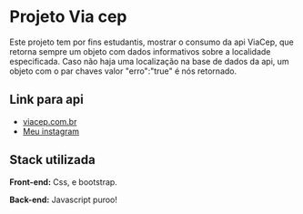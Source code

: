 
# Projeto Via cep

Este projeto tem por fins estudantis, mostrar o consumo da api ViaCep, que retorna sempre um objeto com dados informativos sobre a localidade especificada. Caso não haja uma localização na base de dados da api, um objeto com o par chaves valor "erro":"true" é nós retornado.



## Link para api

 - [viacep.com.br](https://viacep.com.br/)
 - [Meu instagram](https://www.instagram.com/rjsp_1/)

## Stack utilizada

**Front-end:** Css, e bootstrap.

**Back-end:** Javascript puroo!

